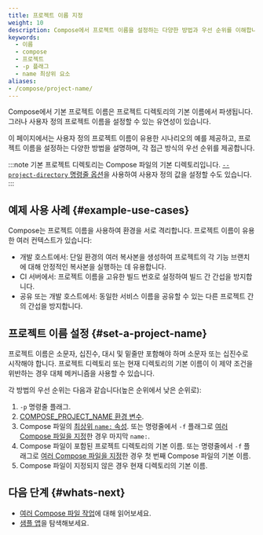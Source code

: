 ```yaml
---
title: 프로젝트 이름 지정
weight: 10
description: Compose에서 프로젝트 이름을 설정하는 다양한 방법과 우선 순위를 이해합니다.
keywords:
  - 이름
  - compose
  - 프로젝트
  - -p 플래그
  - name 최상위 요소
aliases:
- /compose/project-name/
---
```


Compose에서 기본 프로젝트 이름은 프로젝트 디렉토리의 기본 이름에서 파생됩니다. 그러나 사용자 정의 프로젝트 이름을 설정할 수 있는 유연성이 있습니다.

이 페이지에서는 사용자 정의 프로젝트 이름이 유용한 시나리오의 예를 제공하고, 프로젝트 이름을 설정하는 다양한 방법을 설명하며, 각 접근 방식의 우선 순위를 제공합니다.

:::note
기본 프로젝트 디렉토리는 Compose 파일의 기본 디렉토리입니다. [`--project-directory` 명령줄 옵션](/reference/cli/docker/compose.md#use--p-to-specify-a-project-name)을 사용하여 사용자 정의 값을 설정할 수도 있습니다.
:::

## 예제 사용 사례 {#example-use-cases}

Compose는 프로젝트 이름을 사용하여 환경을 서로 격리합니다. 프로젝트 이름이 유용한 여러 컨텍스트가 있습니다:

- 개발 호스트에서: 단일 환경의 여러 복사본을 생성하여 프로젝트의 각 기능 브랜치에 대해 안정적인 복사본을 실행하는 데 유용합니다.
- CI 서버에서: 프로젝트 이름을 고유한 빌드 번호로 설정하여 빌드 간 간섭을 방지합니다.
- 공유 또는 개발 호스트에서: 동일한 서비스 이름을 공유할 수 있는 다른 프로젝트 간의 간섭을 방지합니다.

## 프로젝트 이름 설정 {#set-a-project-name}

프로젝트 이름은 소문자, 십진수, 대시 및 밑줄만 포함해야 하며 소문자 또는 십진수로 시작해야 합니다. 프로젝트 디렉토리 또는 현재 디렉토리의 기본 이름이 이 제약 조건을 위반하는 경우 대체 메커니즘을 사용할 수 있습니다.

각 방법의 우선 순위는 다음과 같습니다(높은 순위에서 낮은 순위로):

1. `-p` 명령줄 플래그.
2. [COMPOSE_PROJECT_NAME 환경 변수](environment-variables/envvars.md).
3. Compose 파일의 [최상위 `name:` 속성](/reference/compose-file/version-and-name.md). 또는 명령줄에서 `-f` 플래그로 [여러 Compose 파일을 지정](multiple-compose-files/merge.md)한 경우 마지막 `name:`.
4. Compose 파일이 포함된 프로젝트 디렉토리의 기본 이름. 또는 명령줄에서 `-f` 플래그로 [여러 Compose 파일을 지정](multiple-compose-files/merge.md)한 경우 첫 번째 Compose 파일의 기본 이름.
5. Compose 파일이 지정되지 않은 경우 현재 디렉토리의 기본 이름.

## 다음 단계 {#whats-next}

- [여러 Compose 파일 작업](multiple-compose-files/_index.md)에 대해 읽어보세요.
- [샘플 앱](samples-for-compose.md)을 탐색해보세요.
